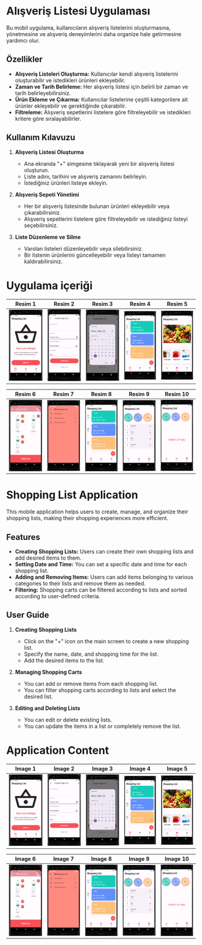 # Alışveriş Listesi Uygulaması

Bu mobil uygulama, kullanıcıların alışveriş listelerini oluşturmasına, yönetmesine ve alışveriş deneyimlerini daha organize hale getirmesine yardımcı olur.

## Özellikler

- **Alışveriş Listeleri Oluşturma:** Kullanıcılar kendi alışveriş listelerini oluşturabilir ve istedikleri ürünleri ekleyebilir.
- **Zaman ve Tarih Belirleme:** Her alışveriş listesi için belirli bir zaman ve tarih belirleyebilirsiniz.
- **Ürün Ekleme ve Çıkarma:** Kullanıcılar listelerine çeşitli kategorilere ait ürünler ekleyebilir ve gerektiğinde çıkarabilir.
- **Filtreleme:** Alışveriş sepetlerini listelere göre filtreleyebilir ve istedikleri kritere göre sıralayabilirler.

## Kullanım Kılavuzu

1. **Alışveriş Listesi Oluşturma**
   - Ana ekranda "+" simgesine tıklayarak yeni bir alışveriş listesi oluşturun.
   - Liste adını, tarihini ve alışveriş zamanını belirleyin.
   - İstediğiniz ürünleri listeye ekleyin.

2. **Alışveriş Sepeti Yönetimi**
   - Her bir alışveriş listesinde bulunan ürünleri ekleyebilir veya çıkarabilirsiniz.
   - Alışveriş sepetlerini listelere göre filtreleyebilir ve istediğiniz listeyi seçebilirsiniz.

3. **Liste Düzenleme ve Silme**
   - Varolan listeleri düzenleyebilir veya silebilirsiniz.
   - Bir listenin ürünlerini güncelleyebilir veya listeyi tamamen kaldırabilirsiniz.



# Uygulama içeriği

| Resim 1 | Resim 2 | Resim 3 | Resim 4 | Resim 5 |
|---------|---------|---------|---------|---------|
| ![Resim 1](https://github.com/beklevicRidvan/ShoppingListApp/blob/main/assets/shopping1.png?raw=true) | ![Resim 2](https://github.com/beklevicRidvan/ShoppingListApp/blob/main/assets/shopping2.png?raw=true) | ![Resim 3](https://github.com/beklevicRidvan/ShoppingListApp/blob/main/assets/shopping3.png?raw=true) | ![Resim 4](https://github.com/beklevicRidvan/ShoppingListApp/blob/main/assets/shopping4.png?raw=true) | ![Resim 5](https://github.com/beklevicRidvan/ShoppingListApp/blob/main/assets/shopping5.png?raw=true) |

| Resim 6 | Resim 7 | Resim 8 | Resim 9 | Resim 10 |
|---------|---------|---------|---------|---------|
| ![Resim 6](https://github.com/beklevicRidvan/ShoppingListApp/blob/main/assets/shopping6.png?raw=true) | ![Resim 7](https://github.com/beklevicRidvan/ShoppingListApp/blob/main/assets/shopping7.png?raw=true) | ![Resim 8](https://github.com/beklevicRidvan/ShoppingListApp/blob/main/assets/shopping8.png?raw=true) | ![Resim 9](https://github.com/beklevicRidvan/ShoppingListApp/blob/main/assets/shopping9.png?raw=true) | ![Resim 10](https://github.com/beklevicRidvan/ShoppingListApp/blob/main/assets/shopping10.png?raw=true) |




# Shopping List Application

This mobile application helps users to create, manage, and organize their shopping lists, making their shopping experiences more efficient.

## Features

- **Creating Shopping Lists:** Users can create their own shopping lists and add desired items to them.
- **Setting Date and Time:** You can set a specific date and time for each shopping list.
- **Adding and Removing Items:** Users can add items belonging to various categories to their lists and remove them as needed.
- **Filtering:** Shopping carts can be filtered according to lists and sorted according to user-defined criteria.

## User Guide

1. **Creating Shopping Lists**
   - Click on the "+" icon on the main screen to create a new shopping list.
   - Specify the name, date, and shopping time for the list.
   - Add the desired items to the list.

2. **Managing Shopping Carts**
   - You can add or remove items from each shopping list.
   - You can filter shopping carts according to lists and select the desired list.

3. **Editing and Deleting Lists**
   - You can edit or delete existing lists.
   - You can update the items in a list or completely remove the list.

# Application Content

| Image 1 | Image 2 | Image 3 | Image 4 | Image 5 |
|---------|---------|---------|---------|---------|
| ![Image 1](https://github.com/beklevicRidvan/ShoppingListApp/blob/main/assets/shopping1.png?raw=true) | ![Image 2](https://github.com/beklevicRidvan/ShoppingListApp/blob/main/assets/shopping2.png?raw=true) | ![Image 3](https://github.com/beklevicRidvan/ShoppingListApp/blob/main/assets/shopping3.png?raw=true) | ![Image 4](https://github.com/beklevicRidvan/ShoppingListApp/blob/main/assets/shopping4.png?raw=true) | ![Image 5](https://github.com/beklevicRidvan/ShoppingListApp/blob/main/assets/shopping5.png?raw=true) |

| Image 6 | Image 7 | Image 8 | Image 9 | Image 10 |
|---------|---------|---------|---------|---------|
| ![Image 6](https://github.com/beklevicRidvan/ShoppingListApp/blob/main/assets/shopping6.png?raw=true) | ![Image 7](https://github.com/beklevicRidvan/ShoppingListApp/blob/main/assets/shopping7.png?raw=true) | ![Image 8](https://github.com/beklevicRidvan/ShoppingListApp/blob/main/assets/shopping8.png?raw=true) | ![Image 9](https://github.com/beklevicRidvan/ShoppingListApp/blob/main/assets/shopping9.png?raw=true) | ![Image 10](https://github.com/beklevicRidvan/ShoppingListApp/blob/main/assets/shopping10.png?raw=true) |
